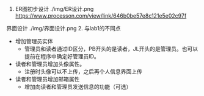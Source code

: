 
1. ER图初步设计 ./img/ER设计.png
https://www.processon.com/view/link/646b0be57e8c121e5e02c97f

界面设计 ./img/界面设计.png
2. 与lab1的不同点
* 增加管理员实体
  * 管理员和读者通过ID区分，PB开头的是读者，JL开头的是管理员。也可以提前在程序中确定好管理员ID。
* 读者和管理员增加头像属性。
  * 注册时头像可以不上传，之后再个人信息界面上传
* 读者和管理员增加邮箱属性
  * 增加向读者和管理员发送信息的功能（可选）


